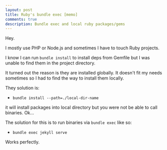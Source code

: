 ```yaml
---
layout: post
title: Ruby's bundle exec [memo]
comments: true
description: Bundle exec and local ruby packages/gems
---
```


Hey.

I mostly use PHP or Node.js and sometimes I have to touch Ruby projects.

I know I can run `bundle install` to install deps from Gemfile but I was unable to find them in the project directory.

It turned out the reason is they are installed globally. It doesn't fit my needs sometimes so I had to find the way to install them locally.


They solution is:

- `bundle install --path=./local-dir-name`


it will install packages into local directory but you were not be able to call binaries. Ok...

The solution for this is to run binaries via `bundle exec` like so:

- `bundle exec jekyll serve`


Works perfectly.
